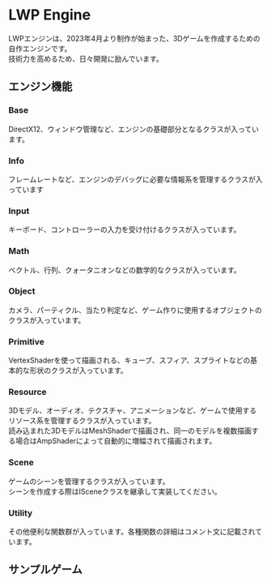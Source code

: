 # LWP Engine
LWPエンジンは、2023年4月より制作が始まった、3Dゲームを作成するための自作エンジンです。  
技術力を高めるため、日々開発に励んでいます。

## エンジン機能
### Base
DirectX12、ウィンドウ管理など、エンジンの基礎部分となるクラスが入っています。  

### Info
フレームレートなど、エンジンのデバッグに必要な情報系を管理するクラスが入っています  

### Input
キーボード、コントローラーの入力を受け付けるクラスが入っています。  

### Math
ベクトル、行列、クォータニオンなどの数学的なクラスが入っています。  

### Object
カメラ、パーティクル、当たり判定など、ゲーム作りに使用するオブジェクトのクラスが入っています。  

### Primitive
VertexShaderを使って描画される、キューブ、スフィア、スプライトなどの基本的な形状のクラスが入っています。  

### Resource
3Dモデル、オーディオ、テクスチャ、アニメーションなど、ゲームで使用するリソース系を管理するクラスが入っています。  
読み込まれた3DモデルはMeshShaderで描画され、同一のモデルを複数描画する場合はAmpShaderによって自動的に増幅されて描画されます。  

### Scene
ゲームのシーンを管理するクラスが入っています。  
シーンを作成する際はISceneクラスを継承して実装してください。  

### Utility
その他便利な関数群が入っています。各種関数の詳細はコメント文に記載されています。


## サンプルゲーム
